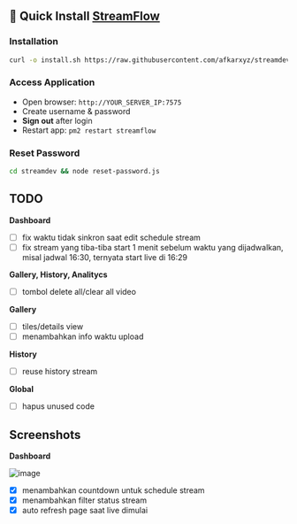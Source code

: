## 🚀 Quick Install [StreamFlow](https://github.com/bangtutorial/streamflow)

### Installation
```bash
curl -o install.sh https://raw.githubusercontent.com/afkarxyz/streamdev/main/install.sh && chmod +x install.sh && ./install.sh
```

### Access Application
- Open browser: `http://YOUR_SERVER_IP:7575`
- Create username & password
- **Sign out** after login
- Restart app: `pm2 restart streamflow`

### Reset Password
```bash
cd streamdev && node reset-password.js
```

## TODO

**Dashboard**
- [ ] fix waktu tidak sinkron saat edit schedule stream
- [ ] fix stream yang tiba-tiba start 1 menit sebelum waktu yang dijadwalkan, misal jadwal 16:30, ternyata start live di 16:29

**Gallery, History, Analitycs**
- [ ] tombol delete all/clear all video

**Gallery**
- [ ] tiles/details view
- [ ] menambahkan info waktu upload

**History**
- [ ] reuse history stream

**Global**
- [ ] hapus unused code

## Screenshots

**Dashboard**

![image](https://github.com/user-attachments/assets/65d9219b-891f-4825-8076-75da554ed653)

- [x] menambahkan countdown untuk schedule stream
- [x] menambahkan filter status stream
- [x] auto refresh page saat live dimulai
